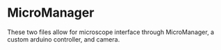 # MicroManager

These two files allow for microscope interface through MicroManager, a custom arduino controller, and camera.
